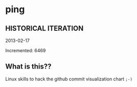 # ping

## HISTORICAL ITERATION
2013-02-17

Incremented: 6469

## What is this?? 
Linux skills to hack the github commit visualization chart `;-)`
